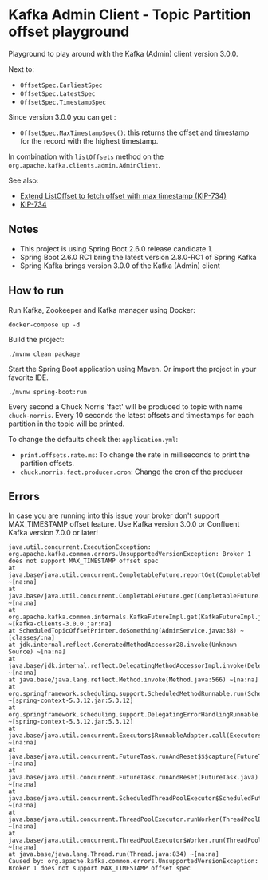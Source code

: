 # Kafka Admin Client - Topic Partition offset playground

Playground to play around with the Kafka (Admin) client version 3.0.0.

Next to:
* `OffsetSpec.EarliestSpec`
* `OffsetSpec.LatestSpec`
* `OffsetSpec.TimestampSpec`

Since version 3.0.0 you can get :
* `OffsetSpec.MaxTimestampSpec()`: this returns the offset and timestamp for the record with the highest timestamp.

In combination with `listOffsets` method on the `org.apache.kafka.clients.admin.AdminClient`.

See also:
* [Extend ListOffset to fetch offset with max timestamp (KIP-734)](https://issues.apache.org/jira/browse/KAFKA-12541)
* [KIP-734](https://cwiki.apache.org/confluence/display/KAFKA/KIP-734%3A+Improve+AdminClient.listOffsets+to+return+timestamp+and+offset+for+the+record+with+the+largest+timestamp)

## Notes

* This project is using Spring Boot 2.6.0 release candidate 1.
* Spring Boot 2.6.0 RC1 bring the latest version 2.8.0-RC1 of Spring Kafka
* Spring Kafka brings version 3.0.0 of the Kafka (Admin) client

## How to run

Run Kafka, Zookeeper and Kafka manager using Docker:

```
docker-compose up -d
```

Build the project:

```
./mvnw clean package
```

Start the Spring Boot application using Maven. Or import the project in your favorite IDE.

```
./mvnw spring-boot:run
```

Every second a Chuck Norris 'fact' will be produced to topic with name `chuck-norris`.
Every 10 seconds the latest offsets and timestamps for each partition in the topic will be printed.

To change the defaults check the: `application.yml`:

* `print.offsets.rate.ms`: To change the rate in milliseconds to print the partition offsets.
* `chuck.norris.fact.producer.cron`: Change the cron of the producer  

## Errors

In case you are running into this issue your broker don't support MAX_TIMESTAMP offset feature.
Use Kafka version 3.0.0 or Confluent Kafka version 7.0.0 or later!

```
java.util.concurrent.ExecutionException: org.apache.kafka.common.errors.UnsupportedVersionException: Broker 1 does not support MAX_TIMESTAMP offset spec
at java.base/java.util.concurrent.CompletableFuture.reportGet(CompletableFuture.java:395) ~[na:na]
at java.base/java.util.concurrent.CompletableFuture.get(CompletableFuture.java:1999) ~[na:na]
at org.apache.kafka.common.internals.KafkaFutureImpl.get(KafkaFutureImpl.java:165) ~[kafka-clients-3.0.0.jar:na]
at ScheduledTopicOffsetPrinter.doSomething(AdminService.java:38) ~[classes/:na]
at jdk.internal.reflect.GeneratedMethodAccessor28.invoke(Unknown Source) ~[na:na]
at java.base/jdk.internal.reflect.DelegatingMethodAccessorImpl.invoke(DelegatingMethodAccessorImpl.java:43) ~[na:na]
at java.base/java.lang.reflect.Method.invoke(Method.java:566) ~[na:na]
at org.springframework.scheduling.support.ScheduledMethodRunnable.run(ScheduledMethodRunnable.java:84) ~[spring-context-5.3.12.jar:5.3.12]
at org.springframework.scheduling.support.DelegatingErrorHandlingRunnable.run(DelegatingErrorHandlingRunnable.java:54) ~[spring-context-5.3.12.jar:5.3.12]
at java.base/java.util.concurrent.Executors$RunnableAdapter.call(Executors.java:515) ~[na:na]
at java.base/java.util.concurrent.FutureTask.runAndReset$$$capture(FutureTask.java:305) ~[na:na]
at java.base/java.util.concurrent.FutureTask.runAndReset(FutureTask.java) ~[na:na]
at java.base/java.util.concurrent.ScheduledThreadPoolExecutor$ScheduledFutureTask.run(ScheduledThreadPoolExecutor.java:305) ~[na:na]
at java.base/java.util.concurrent.ThreadPoolExecutor.runWorker(ThreadPoolExecutor.java:1128) ~[na:na]
at java.base/java.util.concurrent.ThreadPoolExecutor$Worker.run(ThreadPoolExecutor.java:628) ~[na:na]
at java.base/java.lang.Thread.run(Thread.java:834) ~[na:na]
Caused by: org.apache.kafka.common.errors.UnsupportedVersionException: Broker 1 does not support MAX_TIMESTAMP offset spec
```